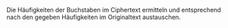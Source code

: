 Die Häufigkeiten der Buchstaben im Ciphertext ermitteln und entsprechend nach den gegeben Häufigkeiten im Originaltext austauschen.


